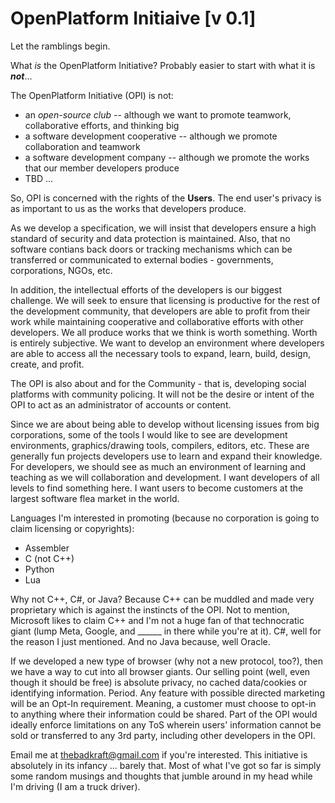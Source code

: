 # OpenPlatform Initiaive [v 0.1]

Let the ramblings begin.

What _is_ the OpenPlatform Initiative? Probably easier to start with what it is **_not_**...

The OpenPlatform Initiative (OPI) is not:  
- an _open-source club_ -- although we want to promote teamwork, collaborative efforts, and thinking big
- a software development cooperative -- although we promote collaboration and teamwork
- a software development company -- although we promote the works that our member developers produce
- TBD ...

So, OPI is concerned with the rights of the **Users**. The end user's privacy is as important to us as the works that developers produce.

As we develop a specification, we will insist that developers ensure a high standard of security and data protection is maintained. Also, that no software contians back doors or tracking mechanisms which can be transferred or communicated to external bodies - governments, corporations, NGOs, etc.

In addition, the intellectual efforts of the developers is our biggest challenge. We will seek to ensure that licensing is productive for the rest of the development community, that developers are able to profit from their work while maintaining cooperative and collaborative efforts with other developers. We all produce works that we think is worth something. Worth is entirely subjective. We want to develop an environment where developers are able to access all the necessary tools to expand, learn, build, design, create, and profit.

The OPI is also about and for the Community - that is, developing social platforms with community policing. It will not be the desire or intent of the OPI to act as an administrator of accounts or content.

Since we are about being able to develop without licensing issues from big corporations, some of the tools I would like to see are development environments, graphics/drawing tools, compilers, editors, etc. These are generally fun projects developers use to learn and expand their knowledge. For developers, we should see as much an environment of learning and teaching as we will collaboration and development. I want developers of all levels to find something here. I want users to become customers at the largest software flea market in the world.

Languages I'm interested in promoting (because no corporation is going to claim licensing or copyrights):
- Assembler
- C (not C++)
- Python
- Lua

Why not C++, C#, or Java? Because C++ can be muddled and made very proprietary which is against the instincts of the OPI. Not to mention, Microsoft likes to claim C++ and I'm not a huge fan of that technocratic giant (lump Meta, Google, and ______ in there while you're at it). C#, well for the reason I just mentioned. And no Java because, well Oracle.

If we developed a new type of browser (why not a new protocol, too?), then we have a way to cut into all browser giants. Our selling point (well, even though it should be free) is absolute privacy, no cached data/cookies or identifying information. Period. Any feature with possible directed marketing will be an Opt-In requirement. Meaning, a customer must choose to opt-in to anything where their information could be shared. Part of the OPI would ideally enforce limitations on any ToS wherein users' information cannot be sold or transferred to any 3rd party, including other developers in the OPI.

Email me at thebadkraft@gmail.com if you're interested. This initiative is absolutely in its infancy ... barely that. Most of what I've got so far is simply some random musings and thoughts that jumble around in my head while I'm driving (I am a truck driver).
